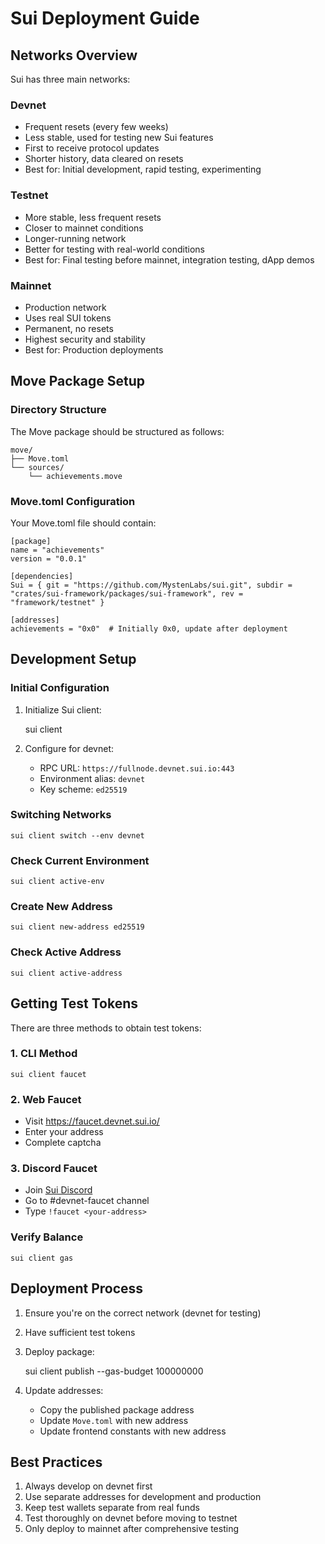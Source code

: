 # Sui Deployment Guide

## Networks Overview

Sui has three main networks:

### Devnet
- Frequent resets (every few weeks)
- Less stable, used for testing new Sui features
- First to receive protocol updates
- Shorter history, data cleared on resets
- Best for: Initial development, rapid testing, experimenting

### Testnet
- More stable, less frequent resets
- Closer to mainnet conditions
- Longer-running network
- Better for testing with real-world conditions
- Best for: Final testing before mainnet, integration testing, dApp demos

### Mainnet
- Production network
- Uses real SUI tokens
- Permanent, no resets
- Highest security and stability
- Best for: Production deployments

## Move Package Setup

### Directory Structure 

The Move package should be structured as follows:

    move/
    ├── Move.toml
    └── sources/
        └── achievements.move

### Move.toml Configuration

Your Move.toml file should contain:

    [package]
    name = "achievements"
    version = "0.0.1"

    [dependencies]
    Sui = { git = "https://github.com/MystenLabs/sui.git", subdir = "crates/sui-framework/packages/sui-framework", rev = "framework/testnet" }

    [addresses]
    achievements = "0x0"  # Initially 0x0, update after deployment

## Development Setup

### Initial Configuration
1. Initialize Sui client:

    sui client

2. Configure for devnet:
   - RPC URL: `https://fullnode.devnet.sui.io:443`
   - Environment alias: `devnet`
   - Key scheme: `ed25519`

### Switching Networks

    sui client switch --env devnet

### Check Current Environment

    sui client active-env

### Create New Address

    sui client new-address ed25519

### Check Active Address

    sui client active-address

## Getting Test Tokens

There are three methods to obtain test tokens:

### 1. CLI Method

    sui client faucet

### 2. Web Faucet
- Visit https://faucet.devnet.sui.io/
- Enter your address
- Complete captcha

### 3. Discord Faucet
- Join [Sui Discord](https://discord.gg/sui)
- Go to #devnet-faucet channel
- Type `!faucet <your-address>`

### Verify Balance

    sui client gas

## Deployment Process

1. Ensure you're on the correct network (devnet for testing)
2. Have sufficient test tokens
3. Deploy package:

    sui client publish --gas-budget 100000000

4. Update addresses:
   - Copy the published package address
   - Update `Move.toml` with new address
   - Update frontend constants with new address

## Best Practices

1. Always develop on devnet first
2. Use separate addresses for development and production
3. Keep test wallets separate from real funds
4. Test thoroughly on devnet before moving to testnet
5. Only deploy to mainnet after comprehensive testing
